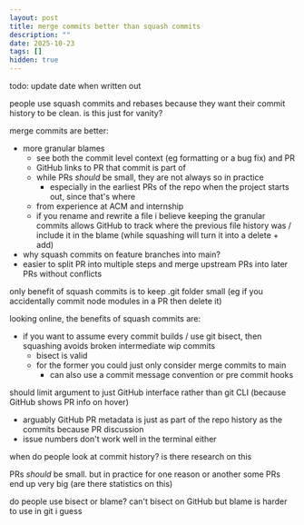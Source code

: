 ```yaml
---
layout: post
title: merge commits better than squash commits
description: ""
date: 2025-10-23
tags: []
hidden: true
---
```


todo: update date when written out

people use squash commits and rebases because they want their commit history to be clean. is this just for vanity?

merge commits are better: 

- more granular blames
  - see both the commit level context (eg formatting or a bug fix) and PR
  - GitHub links to PR that commit is part of
  - while PRs *should* be small, they are not always so in practice
    - especially in the earliest PRs of the repo when the project starts out, since that's where
  - from experience at ACM and internship
  - if you rename and rewrite a file i believe keeping the granular commits allows GitHub to track where the previous file history was / include it in the blame (while squashing will turn it into a delete + add)
- why squash commits on feature branches into main?
- easier to split PR into multiple steps and merge upstream PRs into later PRs without conflicts

only benefit of squash commits is to keep .git folder small (eg if you accidentally commit node modules in a PR then delete it)

looking online, the benefits of squash commits are: 

- if you want to assume every commit builds / use git bisect, then squashing avoids broken intermediate wip commits
  - bisect is valid
  - for the former you could just only consider merge commits to main
    - can also use a commit message convention or pre commit hooks

should limit argument to just GitHub interface rather than git CLI (because GitHub shows PR info on hover)

- arguably GitHub PR metadata is just as part of the repo history as the commits because PR discussion
- issue numbers don't work well in the terminal either

when do people look at commit history? is there research on this

PRs *should* be small. but in practice for one reason or another some PRs end up very big (are there statistics on this)

do people use bisect or blame? can't bisect on GitHub but blame is harder to use in git i guess
